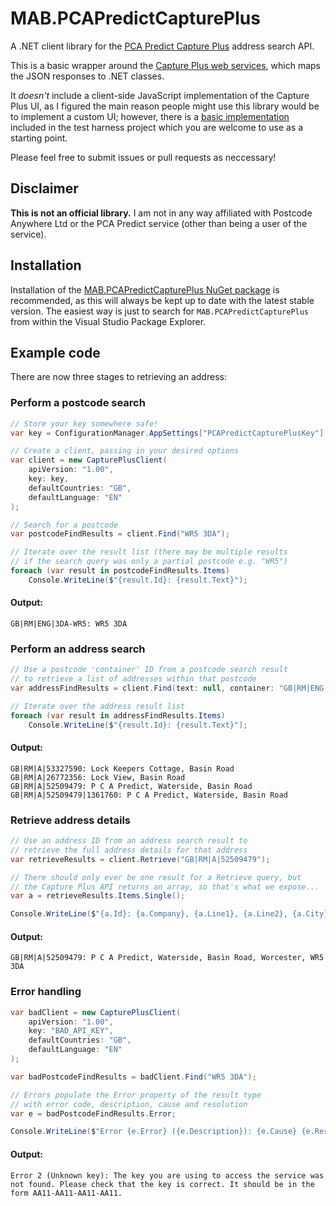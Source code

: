 # MAB.PCAPredictCapturePlus

A .NET client library for the [PCA Predict Capture Plus][1] address search API.

This is a basic wrapper around the [Capture Plus web services][2], which maps the JSON responses to .NET classes. 

It *doesn't* include a client-side JavaScript implementation of the Capture Plus UI, as I figured the main reason people might use this library would be to implement a custom UI; however, there is a [basic implementation][3] included in the test harness project which you are welcome to use as a starting point.

Please feel free to submit issues or pull requests as neccessary!

## Disclaimer

**This is not an official library.** I am not in any way affiliated with Postcode Anywhere Ltd or the PCA Predict service (other than being a user of the service).

## Installation

Installation of the [MAB.PCAPredictCapturePlus NuGet package][4] is recommended, as this will always be kept up to date with the latest stable version. The easiest way is just to search for `MAB.PCAPredictCapturePlus` from within the Visual Studio Package Explorer.

## Example code

There are now three stages to retrieving an address:

### Perform a postcode search

```cs
// Store your key somewhere safe!
var key = ConfigurationManager.AppSettings["PCAPredictCapturePlusKey"];

// Create a client, passing in your desired options
var client = new CapturePlusClient(
    apiVersion: "1.00", 
    key: key, 
    defaultCountries: "GB", 
    defaultLanguage: "EN"
);

// Search for a postcode
var postcodeFindResults = client.Find("WR5 3DA");

// Iterate over the result list (there may be multiple results
// if the search query was only a partial postcode e.g. "WR5")
foreach (var result in postcodeFindResults.Items)
    Console.WriteLine($"{result.Id}: {result.Text}");
```

#### Output:

    GB|RM|ENG|3DA-WR5: WR5 3DA

### Perform an address search

```cs
// Use a postcode 'container' ID from a postcode search result  
// to retrieve a list of addresses within that postcode
var addressFindResults = client.Find(text: null, container: "GB|RM|ENG|3DA-WR5");

// Iterate over the address result list
foreach (var result in addressFindResults.Items)
    Console.WriteLine($"{result.Id}: {result.Text}");
```

#### Output:

    GB|RM|A|53327590: Lock Keepers Cottage, Basin Road
    GB|RM|A|26772356: Lock View, Basin Road
    GB|RM|A|52509479: P C A Predict, Waterside, Basin Road
    GB|RM|A|52509479|1361760: P C A Predict, Waterside, Basin Road
    
### Retrieve address details

```cs
// Use an address ID from an address search result to
// retrieve the full address details for that address
var retrieveResults = client.Retrieve("GB|RM|A|52509479");

// There should only ever be one result for a Retrieve query, but 
// the Capture Plus API returns an array, so that's what we expose...
var a = retrieveResults.Items.Single();

Console.WriteLine($"{a.Id}: {a.Company}, {a.Line1}, {a.Line2}, {a.City}, {a.PostalCode}");
```

#### Output:
    
    GB|RM|A|52509479: P C A Predict, Waterside, Basin Road, Worcester, WR5 3DA

### Error handling

```cs
var badClient = new CapturePlusClient(
    apiVersion: "1.00", 
    key: "BAD_API_KEY", 
    defaultCountries: "GB", 
    defaultLanguage: "EN"
);

var badPostcodeFindResults = badClient.Find("WR5 3DA");

// Errors populate the Error property of the result type  
// with error code, description, cause and resolution
var e = badPostcodeFindResults.Error;

Console.WriteLine($"Error {e.Error} ({e.Description}): {e.Cause} {e.Resolution}");
```

#### Output:

    Error 2 (Unknown key): The key you are using to access the service was not found. Please check that the key is correct. It should be in the form AA11-AA11-AA11-AA11.

[1]: https://www.pcapredict.com/en-gb/address-capture-software/
[2]: https://www.pcapredict.com/support/webservice/serviceslist/capture
[3]: https://github.com/markashleybell/MAB.PCAPredictCapturePlus/blob/master/MAB.PCAPredictCapturePlus.TestHarness/Scripts/main.js
[4]: https://www.nuget.org/packages/MAB.PCAPredictCapturePlus
